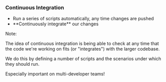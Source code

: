 ### Continuous Integration

* <!-- .element: class="fragment" --> Run a series of scripts automatically, any time changes are pushed
* <!-- .element: class="fragment" --> **Continuously integrate** our changes

Note:

The idea of continuous integration is being able to check at any time that the code we're working on fits (or "integrates") with the larger codebase.

We do this by defining a number of scripts and the scenarios under which they should run.

Especially important on multi-developer teams!
